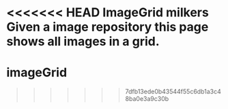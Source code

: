 <<<<<<< HEAD
ImageGrid
milkers
Given a image repository this page shows all images in a grid.
=======
imageGrid
=========
>>>>>>> 7dfb13ede0b43544f55c6db1a3c48ba0e3a9c30b
